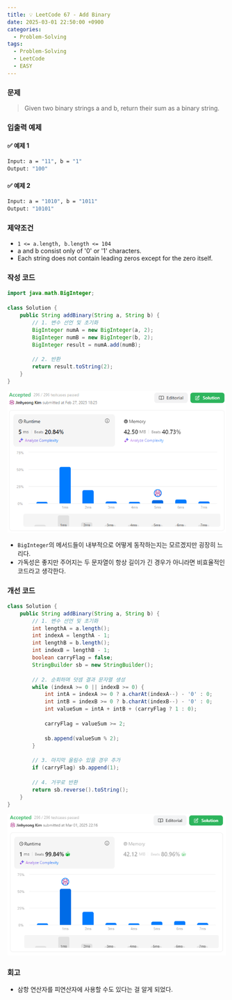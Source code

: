 ```yaml
---
title: 💡 LeetCode 67 - Add Binary
date: 2025-03-01 22:50:00 +0900
categories:
  - Problem-Solving
tags:
  - Problem-Solving
  - LeetCode
  - EASY
---
```


### 문제
>Given two binary strings a and b, return their sum as a binary string.


### 입출력 예제
#### ✅ 예제 1
```bash
Input: a = "11", b = "1"
Output: "100" 
```

#### ✅ 예제 2
```bash
Input: a = "1010", b = "1011"
Output: "10101"
```


### 제약조건
- `1 <= a.length, b.length <= 104`
- a and b consist only of '0' or '1' characters.   
- Each string does not contain leading zeros except for the zero itself.


### 작성 코드
```java
import java.math.BigInteger;

class Solution {
	public String addBinary(String a, String b) {
		// 1. 변수 선언 및 초기화
		BigInteger numA = new BigInteger(a, 2);
		BigInteger numB = new BigInteger(b, 2);
		BigInteger result = numA.add(numB);
		
		// 2. 반환
		return result.toString(2);
	}
}
```
![](/assets/image/Pasted%20image%2020250528015222.png)
- `BigInteger`의 메서드들이 내부적으로 어떻게 동작하는지는 모르겠지만 굉장히 느리다.
- 가독성은 좋지만 주어지는 두 문자열이 항상 길이가 긴 경우가 아니라면 비효율적인 코드라고 생각한다.


### 개선 코드
```java
class Solution {
	public String addBinary(String a, String b) {
		// 1. 변수 선언 및 초기화
		int lengthA = a.length(); 
		int indexA = lengthA - 1; 
		int lengthB = b.length(); 
		int indexB = lengthB - 1; 
		boolean carryFlag = false;
		StringBuilder sb = new StringBuilder();
		
		// 2. 순회하며 덧셈 결과 문자열 생성
		while (indexA >= 0 || indexB >= 0) {
			int intA = indexA >= 0 ? a.charAt(indexA--) - '0' : 0;
			int intB = indexB >= 0 ? b.charAt(indexB--) - '0' : 0;
			int valueSum = intA + intB + (carryFlag ? 1 : 0);
			
			carryFlag = valueSum >= 2;
			
			sb.append(valueSum % 2);
		}
		
		// 3. 마지막 올림수 있을 경우 추가
		if (carryFlag) sb.append(1);
		
		// 4. 거꾸로 반환
		return sb.reverse().toString();
	}
}
```
![](/assets/image/Pasted%20image%2020250528015337.png)


### 회고
- 삼항 연산자를 피연산자에 사용할 수도 있다는 걸 알게 되었다.
